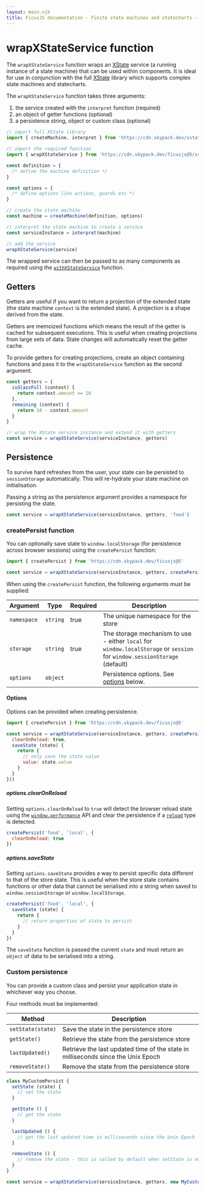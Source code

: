```yaml
---
layout: main.njk
title: FicusJS documentation - Finite state machines and statecharts - wrapXStateService function
---
```

# wrapXStateService function

The `wrapXStateService` function wraps an [XState](https://xstate.js.org) service (a running instance of a state machine) that can be used within components.
It is ideal for use in conjunction with the full [XState](https://xstate.js.org) library which supports complex state machines and statecharts.

The `wrapXStateService` function takes three arguments:

1. the service created with the `interpret` function (required)
2. an object of getter functions (optional)
3. a persistence string, object or custom class (optional)

```js
// import full XState library
import { createMachine, interpret } from 'https://cdn.skypack.dev/xstate'

// import the required function
import { wrapXStateService } from 'https://cdn.skypack.dev/ficusjs@5/xstate-service'

const definition = {
  /* define the machine definition */
}

const options = {
  /* define options like actions, guards etc */
}

// create the state machine
const machine = createMachine(definition, options)

// interpret the state machine to create a service
const serviceInstance = interpret(machine)

// add the service
wrapXStateService(service)
```

The wrapped service can then be passed to as many components as required using the [`withXStateService`](/state-machines/with-xstate-service) function.

## Getters

Getters are useful if you want to return a projection of the extended state (the state machine `context` is the extended state). A projection is a shape derived from the state.

Getters are memoized functions which means the result of the getter is cached for subsequent executions. This is useful when creating projections from large sets of data. State changes will automatically reset the getter cache.

To provide getters for creating projections, create an object containing functions and pass it to the `wrapXStateService` function as the second argument.

```js
const getters = {
  isGlassFull (context) {
    return context.amount >= 10
  },
  remaining (context) {
    return 10 - context.amount
  }
}

// wrap the XState service instance and extend it with getters
const service = wrapXStateService(serviceInstance, getters)
```

## Persistence

To survive hard refreshes from the user, your state can be persisted to `sessionStorage` automatically.
This will re-hydrate your state machine on initialisation.

Passing a string as the persistence argument provides a namespace for persisting the state.

```js
const service = wrapXStateService(serviceInstance, getters, 'food')
```

### createPersist function

You can optionally save state to `window.localStorage` (for persistence across browser sessions) using the `createPersist` function:

```js
import { createPersist } from 'https://cdn.skypack.dev/ficusjs@5'

const service = wrapXStateService(serviceInstance, getters, createPersist('food', 'local'))
```

When using the `createPersist` function, the following arguments must be supplied:

| Argument    | Type     | Required | Description                                                                                                                |
|-------------|----------|----------|----------------------------------------------------------------------------------------------------------------------------|
| `namespace` | `string` | true     | The unique namespace for the store                                                                                         |
| `storage`   | `string` | true     | The storage mechanism to use - either `local` for `window.localStorage` or `session` for `window.sessionStorage` (default) |
| `options`   | `object` |          | Persistence options. See [options](#options) below.                                                                        |

#### Options

Options can be provided when creating persistence.

```js
import { createPersist } from 'https://cdn.skypack.dev/ficusjs@5'

const service = wrapXStateService(serviceInstance, getters, createPersist('food', 'local', {
  clearOnReload: true,
  saveState (state) {
    return {
      // only save the state value
      value: state.value
    }
  }
}))
```

##### options.clearOnReload

Setting `options.clearOnReload` to `true` will detect the browser reload state using
the [`window.performance`](https://developer.mozilla.org/en-US/docs/Web/API/Performance) API and clear the persistence
if a [`reload`](https://developer.mozilla.org/en-US/docs/Web/API/PerformanceNavigationTiming/type) type is detected.

```js
createPersist('food', 'local', {
  clearOnReload: true
})
```

##### options.saveState

Setting `options.saveState` provides a way to persist specific data different to that of the store state.
This is useful when the store state contains functions or other data that cannot be serialised into a string when saved
to `window.sessionStorage` or `window.localStorage`.

```js
createPersist('food', 'local', {
  saveState (state) {
    return {
      // return properties of state to persist
    }
  }
})
```

The `saveState` function is passed the current `state` and must return an `object` of data to be serialised into a string.

### Custom persistence

You can provide a custom class and persist your application state in whichever way you choose.

Four methods must be implemented:

| Method            | Description                                                                      |
|-------------------|----------------------------------------------------------------------------------|
| `setState(state)` | Save the state in the persistence store                                          |
| `getState()`      | Retrieve the state from the persistence store                                    |
| `lastUpdated()`   | Retrieve the last updated time of the state in milliseconds since the Unix Epoch |
| `removeState()`   | Remove the state from the persistence store                                      |

```js
class MyCustomPersist {
  setState (state) {
    // set the state
  }

  getState () {
    // get the state
  }

  lastUpdated () {
    // get the last updated time in milliseconds since the Unix Epoch
  }

  removeState () {
    // remove the state - this is called by default when setState is null
  }
}

const service = wrapXStateService(serviceInstance, getters, new MyCustomPersist())
```
